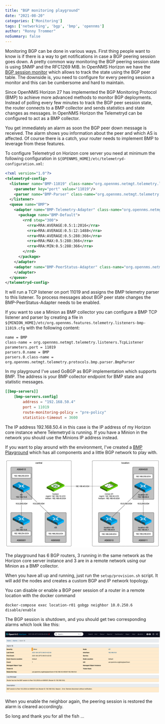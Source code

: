 ```yaml
---
title: "BGP monitoring playground"
date: "2021-08-20"
categories: ['Monitoring']
tags: ['networking', 'bgp', 'bmp', 'opennms']
author: "Ronny Trommer"
noSummary: false
---
```


Monitoring BGP can be done in various ways.
First thing people want to know is if there is a way to get notifications in case a BGP peering session goes down.
A pretty common way monitoring the BGP peering session state is using SNMP and the RFC1269 MIB.
In OpenNMS Horizon we have the [BGP session monitor](https://docs.opennms.com/horizon/29.0.1/operation/service-assurance/monitors/BgpSessionMonitor.html) which allows to track the state using the BGP peer table.
The downside is, you need to configure for every peering session a monitor and this can be cumbersome and hard to maintain.

Since OpenNMS Horizon 27 has implemented the BGP Monitoring Protocol (BMP) to achieve more advanced methods to monitor BGP deployments.
Instead of polling every few minutes to track the BGP peer session state, the router connects to a BMP collector and sends statistics and state changes as messages.
In OpenNMS Horizon the Telemetryd can be configured to act as a BMP collector.

You get immediately an alarm as soon the BGP peer down message is received.
The alarm shows you information about the peer and which AS is affected.
Of course there is a catch, your router needs to implement BMP to leverage from these features.

To configure Telemetryd on Horizon core server you need at minimum the following configuration in `${OPENNMS_HOME}/etc/telemetryd-configuration.xml`:

```xml
<?xml version="1.0"?>
<telemetryd-config>
  <listener name="BMP-11019" class-name="org.opennms.netmgt.telemetry.listeners.TcpListener" enabled="true">
    <parameter key="port" value="11019"/>
    <parser name="BMP-Parser" class-name="org.opennms.netmgt.telemetry.protocols.bmp.parser.BmpParser" queue="BMP" />
  </listener>
  <queue name="BMP">
    <adapter name="BMP-Telemetry-Adapter" class-name="org.opennms.netmgt.telemetry.protocols.bmp.adapter.BmpTelemetryAdapter" enabled="true">
      <package name="BMP-Default">
        <rrd step="300">
          <rra>RRA:AVERAGE:0.5:1:2016</rra>
          <rra>RRA:AVERAGE:0.5:12:1488</rra>
          <rra>RRA:AVERAGE:0.5:288:366</rra>
          <rra>RRA:MAX:0.5:288:366</rra>
          <rra>RRA:MIN:0.5:288:366</rra>
        </rrd>
      </package>
    </adapter>
    <adapter name="BMP-PeerStatus-Adapter" class-name="org.opennms.netmgt.telemetry.protocols.bmp.adapter.BmpPeerStatusAdapter" enabled="true">
    </adapter>
  </queue>
</telemetryd-config>
````

It will run a TCP listener on port 11019 and assigns the BMP telemetry parser to this listener.
To process messages about BGP peer state changes the BMP-PeerStatus-Adapter needs to be enabled.

If you want to use a Minion as BMP collector you can configure a BMP TCP listener and parser by creating a file in `${MINION_HOME}/etc/org.opennms.features.telemetry.listeners-bmp-11019.cfg` with the following content:

```
name = BMP
class-name = org.opennms.netmgt.telemetry.listeners.TcpListener
parameters.port = 11019
parsers.0.name = BMP
parsers.0.class-name = org.opennms.netmgt.telemetry.protocols.bmp.parser.BmpParser
```

In my playground I've used GoBGP as BGP implementation which supports BMP.
The address is your BMP collector endpoint for BMP state and statistic messages.

```toml
[[bmp-servers]]
    [bmp-servers.config]
        address = "192.168.50.4"
        port = 11019
        route-monitoring-policy = "pre-policy"
        statistics-timeout = 3600
```

The IP address 192.168.50.4 in this case is the IP address of my Horizon core instance where Telemetryd is running.
If you have a Minion in the network you should use the Minions IP address instead.

If you want to play around with the environment, I've created a [BMP Playground](https://github.com/opennms-forge/bmp-playground) which has all components and a little BGP network to play with.

![](bgp-playground.png)

The playground has 6 BGP routers, 3 running in the same network as the Horizon core server instance and 3 are in a remote network using our Minion as a BMP collector.

When you have all up and running, just run the `setup/provision.sh` script.
It will add the nodes and creates a custom BGP and IP network topology.

You can disable or enable a BGP peer session of a router in a remote location with the docker command

```shell
docker-compose exec location-r01 gobgp neighbor 10.0.250.6 disable/enable
```

The BGP session is shutdown, and you should get two corresponding alarms which look like this:

![](peer-down-alarm.png)

When you enable the neighbor again, the peering session is restored the alarm is cleared accordingly.

So long and thank you for all the fish ...

